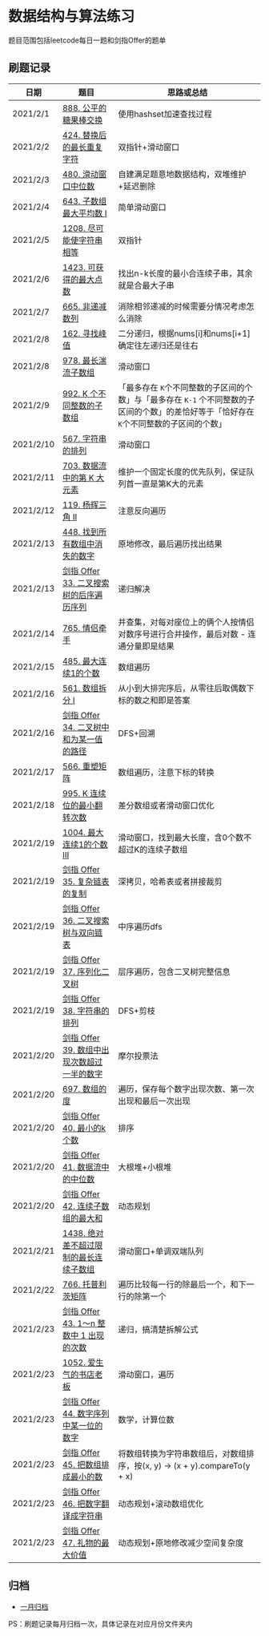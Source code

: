 # 数据结构与算法练习

题目范围包括leetcode每日一题和剑指Offer的题单

## 刷题记录

| 日期      | 题目                                                         | 思路或总结                                                   |
| --------- | ------------------------------------------------------------ | ------------------------------------------------------------ |
| 2021/2/1  | [888. 公平的糖果棒交换](https://leetcode-cn.com/problems/fair-candy-swap/) | 使用hashset加速查找过程                                      |
| 2021/2/2  | [424. 替换后的最长重复字符](https://leetcode-cn.com/problems/longest-repeating-character-replacement/) | 双指针+滑动窗口                                              |
| 2021/2/3  | [480. 滑动窗口中位数](https://leetcode-cn.com/problems/sliding-window-median/) | 自建满足题意地数据结构，双堆维护+延迟删除                    |
| 2021/2/4  | [643. 子数组最大平均数 I](https://leetcode-cn.com/problems/maximum-average-subarray-i/) | 简单滑动窗口                                                 |
| 2021/2/5  | [1208. 尽可能使字符串相等](https://leetcode-cn.com/problems/get-equal-substrings-within-budget/) | 双指针                                                       |
| 2021/2/6  | [1423. 可获得的最大点数](https://leetcode-cn.com/problems/maximum-points-you-can-obtain-from-cards/) | 找出n-k长度的最小合连续子串，其余就是合最大子串              |
| 2021/2/7  | [665. 非递减数列](https://leetcode-cn.com/problems/non-decreasing-array/) | 消除相邻递减的时候需要分情况考虑怎么消除                     |
| 2021/2/8  | [162. 寻找峰值](https://leetcode-cn.com/problems/find-peak-element/) | 二分递归，根据nums[i]和nums[i+1]确定往左递归还是往右         |
| 2021/2/8  | [978. 最长湍流子数组](https://leetcode-cn.com/problems/longest-turbulent-subarray/) | 滑动窗口                                                     |
| 2021/2/9  | [992. K 个不同整数的子数组](https://leetcode-cn.com/problems/subarrays-with-k-different-integers/) | 「最多存在 `K`个不同整数的子区间的个数」与「最多存在 `K-1` 个不同整数的子区间的个数」的差恰好等于「恰好存在 `K`个不同整数的子区间的个数」 |
| 2021/2/10 | [567. 字符串的排列](https://leetcode-cn.com/problems/permutation-in-string/) | 滑动窗口                                                     |
| 2021/2/11 | [703. 数据流中的第 K 大元素](https://leetcode-cn.com/problems/kth-largest-element-in-a-stream/) | 维护一个固定长度的优先队列，保证队列首一直是第K大的元素      |
| 2021/2/12 | [119. 杨辉三角 II](https://leetcode-cn.com/problems/pascals-triangle-ii/) | 注意反向遍历                                                 |
| 2021/2/13 | [448. 找到所有数组中消失的数字](https://leetcode-cn.com/problems/find-all-numbers-disappeared-in-an-array/) | 原地修改，最后遍历找出结果                                   |
| 2021/2/13 | [剑指 Offer 33. 二叉搜索树的后序遍历序列](https://leetcode-cn.com/problems/er-cha-sou-suo-shu-de-hou-xu-bian-li-xu-lie-lcof/) | 递归解决                                                     |
| 2021/2/14 | [765. 情侣牵手](https://leetcode-cn.com/problems/couples-holding-hands/) | 并查集，对每对座位上的俩个人按情侣对数序号进行合并操作，最后对数 - 连通分量即是结果 |
| 2021/2/15 | [485. 最大连续1的个数](https://leetcode-cn.com/problems/max-consecutive-ones/) | 数组遍历                                                     |
| 2021/2/16 | [561. 数组拆分 I](https://leetcode-cn.com/problems/array-partition-i/) | 从小到大排完序后，从零往后取偶数下标的数之和即是答案         |
| 2021/2/16 | [剑指 Offer 34. 二叉树中和为某一值的路径](https://leetcode-cn.com/problems/er-cha-shu-zhong-he-wei-mou-yi-zhi-de-lu-jing-lcof/) | DFS+回溯                                                     |
| 2021/2/17 | [566. 重塑矩阵](https://leetcode-cn.com/problems/reshape-the-matrix/) | 数组遍历，注意下标的转换                                     |
| 2021/2/18 | [995. K 连续位的最小翻转次数](https://leetcode-cn.com/problems/minimum-number-of-k-consecutive-bit-flips/) | 差分数组或者滑动窗口优化                                     |
| 2021/2/19 | [1004. 最大连续1的个数 III](https://leetcode-cn.com/problems/max-consecutive-ones-iii/) | 滑动窗口，找到最大长度，含0个数不超过K的连续子数组           |
| 2021/2/19 | [剑指 Offer 35. 复杂链表的复制](https://leetcode-cn.com/problems/fu-za-lian-biao-de-fu-zhi-lcof/) | 深拷贝，哈希表或者拼接裁剪                                   |
| 2021/2/19 | [剑指 Offer 36. 二叉搜索树与双向链表](https://leetcode-cn.com/problems/er-cha-sou-suo-shu-yu-shuang-xiang-lian-biao-lcof/) | 中序遍历dfs                                                  |
| 2021/2/19 | [剑指 Offer 37. 序列化二叉树](https://leetcode-cn.com/problems/xu-lie-hua-er-cha-shu-lcof/) | 层序遍历，包含二叉树完整信息                                 |
| 2021/2/19 | [剑指 Offer 38. 字符串的排列](https://leetcode-cn.com/problems/zi-fu-chuan-de-pai-lie-lcof/) | DFS+剪枝                                                     |
| 2021/2/20 | [剑指 Offer 39. 数组中出现次数超过一半的数字](https://leetcode-cn.com/problems/shu-zu-zhong-chu-xian-ci-shu-chao-guo-yi-ban-de-shu-zi-lcof/) | 摩尔投票法                                                   |
| 2021/2/20 | [697. 数组的度](https://leetcode-cn.com/problems/degree-of-an-array/) | 遍历，保存每个数字出现次数、第一次出现和最后一次出现         |
| 2021/2/20 | [剑指 Offer 40. 最小的k个数](https://leetcode-cn.com/problems/zui-xiao-de-kge-shu-lcof/) | 排序                                                         |
| 2021/2/20 | [剑指 Offer 41. 数据流中的中位数](https://leetcode-cn.com/problems/shu-ju-liu-zhong-de-zhong-wei-shu-lcof/) | 大根堆+小根堆                                                |
| 2021/2/20 | [剑指 Offer 42. 连续子数组的最大和](https://leetcode-cn.com/problems/lian-xu-zi-shu-zu-de-zui-da-he-lcof/) | 动态规划                                                     |
| 2021/2/21 | [1438. 绝对差不超过限制的最长连续子数组](https://leetcode-cn.com/problems/longest-continuous-subarray-with-absolute-diff-less-than-or-equal-to-limit/) | 滑动窗口+单调双端队列                                        |
| 2021/2/22 | [766. 托普利茨矩阵](https://leetcode-cn.com/problems/toeplitz-matrix/) | 遍历比较每一行的除最后一个，和下一行的除第一个               |
| 2021/2/23 | [剑指 Offer 43. 1～n 整数中 1 出现的次数](https://leetcode-cn.com/problems/1nzheng-shu-zhong-1chu-xian-de-ci-shu-lcof/) | 递归，搞清楚拆解公式                                         |
| 2021/2/23 | [1052. 爱生气的书店老板](https://leetcode-cn.com/problems/grumpy-bookstore-owner/) | 滑动窗口，遍历                                               |
| 2021/2/23 | [剑指 Offer 44. 数字序列中某一位的数字](https://leetcode-cn.com/problems/shu-zi-xu-lie-zhong-mou-yi-wei-de-shu-zi-lcof/) | 数学，计算位数                                               |
| 2021/2/23 | [剑指 Offer 45. 把数组排成最小的数](https://leetcode-cn.com/problems/ba-shu-zu-pai-cheng-zui-xiao-de-shu-lcof/) | 将数组转换为字符串数组后，对数组排序，按(x, y) -> (x + y).compareTo(y + x) |
| 2021/2/23 | [剑指 Offer 46. 把数字翻译成字符串](https://leetcode-cn.com/problems/ba-shu-zi-fan-yi-cheng-zi-fu-chuan-lcof/) | 动态规划+滚动数组优化                                        |
| 2021/2/23 | [剑指 Offer 47. 礼物的最大价值](https://leetcode-cn.com/problems/li-wu-de-zui-da-jie-zhi-lcof/) | 动态规划+原地修改减少空间复杂度                              |

## 归档

- [一月归档](https://github.com/HeMu0710/algorithm-2021/tree/master/src/leetcode/january)

PS：刷题记录每月归档一次，具体记录在对应月份文件夹内

